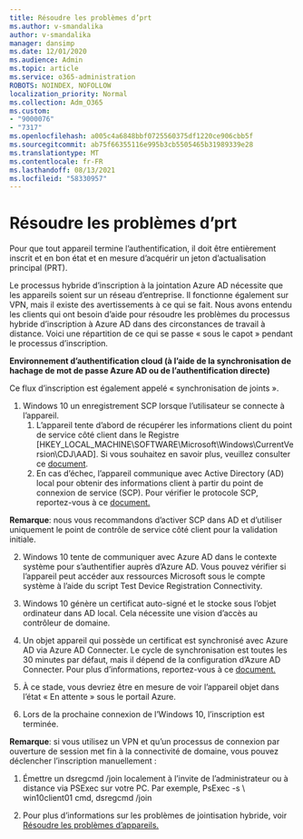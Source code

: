 ```yaml
---
title: Résoudre les problèmes d’prt
ms.author: v-smandalika
author: v-smandalika
manager: dansimp
ms.date: 12/01/2020
ms.audience: Admin
ms.topic: article
ms.service: o365-administration
ROBOTS: NOINDEX, NOFOLLOW
localization_priority: Normal
ms.collection: Adm_O365
ms.custom:
- "9000076"
- "7317"
ms.openlocfilehash: a005c4a6848bbf0725560375df1220ce906cbb5f
ms.sourcegitcommit: ab75f66355116e995b3cb5505465b31989339e28
ms.translationtype: MT
ms.contentlocale: fr-FR
ms.lasthandoff: 08/13/2021
ms.locfileid: "58330957"
---
```

# <a name="troubleshoot-prt-issue"></a>Résoudre les problèmes d’prt

Pour que tout appareil termine l’authentification, il doit être entièrement inscrit et en bon état et en mesure d’acquérir un jeton d’actualisation principal (PRT).

Le processus hybride d’inscription à la jointation Azure AD nécessite que les appareils soient sur un réseau d’entreprise. Il fonctionne également sur VPN, mais il existe des avertissements à ce qui se fait. Nous avons entendu les clients qui ont besoin d’aide pour résoudre les problèmes du processus hybride d’inscription à Azure AD dans des circonstances de travail à distance. Voici une répartition de ce qui se passe « sous le capot » pendant le processus d’inscription.

**Environnement d’authentification cloud (à l’aide de la synchronisation de hachage de mot de passe Azure AD ou de l’authentification directe)**

Ce flux d’inscription est également appelé « synchronisation de joints ».

1. Windows 10 un enregistrement SCP lorsque l’utilisateur se connecte à l’appareil.
    1. L’appareil tente d’abord de récupérer les informations client du point de service côté client dans le Registre [HKEY_LOCAL_MACHINE\SOFTWARE\Microsoft\Windows\CurrentVersion\CDJ\AAD]. Si vous souhaitez en savoir plus, veuillez consulter ce [document](https://docs.microsoft.com/azure/active-directory/devices/hybrid-azuread-join-control).
    2. En cas d’échec, l’appareil communique avec Active Directory (AD) local pour obtenir des informations client à partir du point de connexion de service (SCP). Pour vérifier le protocole SCP, reportez-vous à ce [document.](https://docs.microsoft.com/azure/active-directory/devices/hybrid-azuread-join-manual#configure-a-service-connection-point) 

**Remarque**: nous vous recommandons d’activer SCP dans AD et d’utiliser uniquement le point de contrôle de service côté client pour la validation initiale.

2. Windows 10 tente de communiquer avec Azure AD dans le contexte système pour s’authentifier auprès d’Azure AD. Vous pouvez vérifier si l’appareil peut accéder aux ressources Microsoft sous le compte système à l’aide du script Test Device Registration Connectivity.

3. Windows 10 génère un certificat auto-signé et le stocke sous l’objet ordinateur dans AD local. Cela nécessite une vision d’accès au contrôleur de domaine.

4. Un objet appareil qui possède un certificat est synchronisé avec Azure AD via Azure AD Connecter. Le cycle de synchronisation est toutes les 30 minutes par défaut, mais il dépend de la configuration d’Azure AD Connecter. Pour plus d’informations, reportez-vous à ce [document.](https://docs.microsoft.com/azure/active-directory/hybrid/how-to-connect-sync-configure-filtering#organizational-unitbased-filtering)

5. À ce stade, vous devriez être en mesure de voir l’appareil objet dans l’état « En attente » sous le portail Azure.

6. Lors de la prochaine connexion de l’Windows 10, l’inscription est terminée. 

**Remarque**: si vous utilisez un VPN et qu’un processus de connexion par ouverture de session met fin à la connectivité de domaine, vous pouvez déclencher l’inscription manuellement :
 1. Émettre un dsregcmd /join localement à l’invite de l’administrateur ou à distance via PSExec sur votre PC. Par exemple, PsExec -s \\ win10client01 cmd, dsregcmd /join

 2. Pour plus d’informations sur les problèmes de jointisation hybride, voir [Résoudre les problèmes d’appareils.](https://techcommunity.microsoft.com/t5/azure-active-directory-identity/azure-ad-mailbag-frequent-questions-about-using-device-based/ba-p/1257344)
